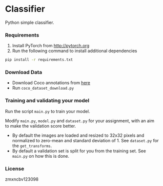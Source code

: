 # Classifier

Python simple classifier. 

### Requirements
1. Install PyTorch from http://pytorch.org
2. Run the following command to install additional dependencies

```bash
pip install -r requirements.txt
```
### Download Data
- Download Coco annotations from [here](http://images.cocodataset.org/annotations/annotations_trainval2017.zip)
- Run `coco_dataset_download.py`

### Training and validating your model
Run the script `main.py` to train your model.

Modify `main.py`, `model.py` and `dataset.py` for your assignment, with an aim to make the validation score better.

- By default the images are loaded and resized to 32x32 pixels and normalized to zero-mean and standard deviation of 1. See `dataset.py` for the `get_transforms`.
- By default a validation set is split for you from the training set. See `main.py` on how this is done.


### License

zmxncbv123098
